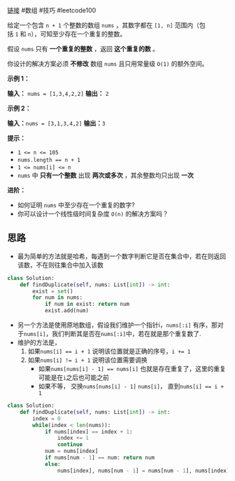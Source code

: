 [链接](https://leetcode.cn/problems/find-the-duplicate-number/description/?envType=study-plan-v2&envId=top-100-liked)
#数组 #技巧 #leetcode100 


给定一个包含 `n + 1` 个整数的数组 `nums` ，其数字都在 `[1, n]` 范围内（包括 `1` 和 `n`），可知至少存在一个重复的整数。

假设 `nums` 只有 **一个重复的整数** ，返回 **这个重复的数** 。

你设计的解决方案必须 **不修改** 数组 `nums` 且只用常量级 `O(1)` 的额外空间。

**示例 1：**

**输入：** `nums = [1,3,4,2,2]`
**输出：** `2`

**示例 2：**

**输入：**`nums = [3,1,3,4,2]`
**输出：**`3`

**提示：**

- `1 <= n <= 105`
- `nums.length == n + 1`
- `1 <= nums[i] <= n`
- `nums` 中 **只有一个整数** 出现 **两次或多次** ，其余整数均只出现 **一次**

**进阶：**

- 如何证明 `nums` 中至少存在一个重复的数字?
- 你可以设计一个线性级时间复杂度 `O(n)` 的解决方案吗？


## 思路

- 最为简单的方法就是哈希，每遇到一个数字判断它是否在集合中，若在则返回该数，不在则往集合中加入该数
```python
class Solution:
    def findDuplicate(self, nums: List[int]) -> int:
        exist = set()
        for num in nums:
            if num in exist: return num
            exist.add(num)
```

- 另一个方法是使用原地数组，假设我们维护一个指针i，`nums[:i]` 有序，那对于`nums[i]`，我们判断其是否在`nums[:i]`中，若在就是那个重复数了.
- 维护的方法是，
  1. 如果`nums[i] == i + 1` 说明该位置就是正确的序号，`i += 1`
  2. 如果`nums[i] != i + 1` 说明该位置需要调换
     - 如果`nums[nums[i] - 1] == nums[i]` 也就是存在重复了，这里的重复可能是在`i`之后也可能之前
     - 如果不等， 交换`nums[nums[i] - 1]` `nums[i]`， 直到`nums[i] == i + 1`
 
```python
class Solution:
    def findDuplicate(self, nums: List[int]) -> int:
        index = 0
        while(index < len(nums)):
            if nums[index] == index + 1:
                index += 1
                continue
            num = nums[index]
            if nums[num - 1] == num: return num
            else:
                nums[index], nums[num - 1] = nums[num - 1], nums[index]
```